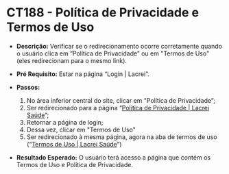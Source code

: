 # CT188 - Política de Privacidade e Termos de Uso

- **Descrição:** Verificar se o redirecionamento ocorre corretamente quando o usuário clica em  “Política de Privacidade” ou em "Termos de Uso" (eles redirecionam para o mesmo link).

- **Pré Requisito:** Estar na página “Login | Lacrei”.

- **Passos:**
    1. No área inferior central do site, clicar em "Política de Privacidade”;
    2. Ser redirecionado para a página “[Política de Privacidade | Lacrei Saúde](https://lacreisaude.com.br/politica-de-privacidade/)”;
    3. Retornar a página de login;
    4. Dessa vez, clicar em "Termos de Uso"
    5. Ser redirecionado à mesma página, agora na aba de termos de uso (“[Termos de Uso | Lacrei Saúde](https://lacreisaude.com.br/termos-de-uso/)”)
    
- **Resultado Esperado:** O usuário terá acesso a página que contém os Termos de Uso e Política de Privacidade.